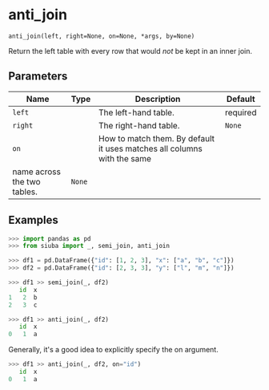 # anti_join

`anti_join(left, right=None, on=None, *args, by=None)`

Return the left table with every row that would *not* be kept in an inner join.

## Parameters

| Name    | Type   | Description           | Default   |
|---------|--------|-----------------------|-----------|
| `left`  |        | The left-hand table.  | required  |
| `right` |        | The right-hand table. | `None`    |
| `on`    |        | How to match them. By default it uses matches all columns with the same
name across the two tables.                       | `None`    |

## Examples

```python
>>> import pandas as pd
>>> from siuba import _, semi_join, anti_join
```

```python
>>> df1 = pd.DataFrame({"id": [1, 2, 3], "x": ["a", "b", "c"]})
>>> df2 = pd.DataFrame({"id": [2, 3, 3], "y": ["l", "m", "n"]})
```

```python
>>> df1 >> semi_join(_, df2)
   id  x
1   2  b
2   3  c
```

```python
>>> df1 >> anti_join(_, df2)
   id  x
0   1  a
```

Generally, it's a good idea to explicitly specify the on argument.

```python
>>> df1 >> anti_join(_, df2, on="id")
   id  x
0   1  a
```